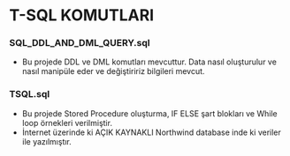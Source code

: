 # T-SQL KOMUTLARI
### SQL_DDL_AND_DML_QUERY.sql 
+ Bu projede DDL ve DML komutları mevcuttur. Data nasıl oluşturulur ve nasıl manipüle eder ve değiştiririz bilgileri mevcut.

### TSQL.sql
+ Bu projede Stored Procedure oluşturma, IF ELSE şart blokları ve  While loop örnekleri verilmiştir.
+ İnternet üzerinde ki AÇIK KAYNAKLI Northwind database inde ki veriler ile yazılmıştır.

